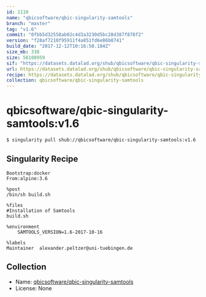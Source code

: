 ```yaml
---
id: 1110
name: "qbicsoftware/qbic-singularity-samtools"
branch: "master"
tag: "v1.6"
commit: "0fbb5d32558ab02c4d3a3230d5bc28d387f878f2"
version: "f28af7210f95911f4a851fd6e86b8741"
build_date: "2017-12-12T10:16:50.184Z"
size_mb: 338
size: 56188959
sif: "https://datasets.datalad.org/shub/qbicsoftware/qbic-singularity-samtools/v1.6/2017-12-12-0fbb5d32-f28af721/f28af7210f95911f4a851fd6e86b8741.simg"
url: https://datasets.datalad.org/shub/qbicsoftware/qbic-singularity-samtools/v1.6/2017-12-12-0fbb5d32-f28af721/
recipe: https://datasets.datalad.org/shub/qbicsoftware/qbic-singularity-samtools/v1.6/2017-12-12-0fbb5d32-f28af721/Singularity
collection: qbicsoftware/qbic-singularity-samtools
---
```


# qbicsoftware/qbic-singularity-samtools:v1.6

```bash
$ singularity pull shub://qbicsoftware/qbic-singularity-samtools:v1.6
```

## Singularity Recipe

```singularity
Bootstrap:docker
From:alpine:3.6

%post
/bin/sh build.sh

%files
#Installation of Samtools
build.sh

%environment
    SAMTOOLS_VERSION=1.6-2017-10-16

%labels
Maintainer	alexander.peltzer@uni-tuebingen.de
```

## Collection

 - Name: [qbicsoftware/qbic-singularity-samtools](https://github.com/qbicsoftware/qbic-singularity-samtools)
 - License: None

